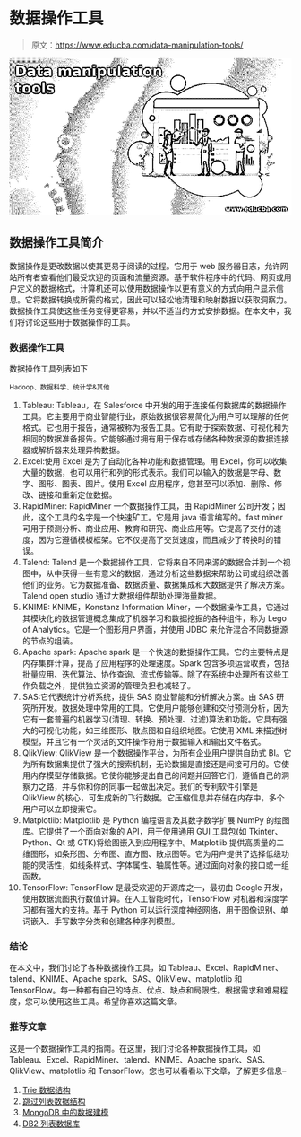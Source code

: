 # 数据操作工具

> 原文：<https://www.educba.com/data-manipulation-tools/>

![Data manipulation tools](img/431b9e1321ed6022aec418e41df1b2f1.png)



## 数据操作工具简介

数据操作是更改数据以使其更易于阅读的过程。它用于 web 服务器日志，允许网站所有者查看他们最受欢迎的页面和流量资源。基于软件程序中的代码、网页或用户定义的数据格式，计算机还可以使用数据操作以更有意义的方式向用户显示信息。它将数据转换成所需的格式，因此可以轻松地清理和映射数据以获取洞察力。数据操作工具使这些任务变得更容易，并以不适当的方式安排数据。在本文中，我们将讨论这些用于数据操作的工具。

### 数据操作工具

数据操作工具列表如下

<small>Hadoop、数据科学、统计学&其他</small>

1.  Tableau: Tableau，在 Salesforce 中开发的用于连接任何数据库的数据操作工具。它主要用于商业智能行业，原始数据很容易简化为用户可以理解的任何格式。它也用于报告，通常被称为报告工具。它有助于探索数据、可视化和为相同的数据准备报告。它能够通过拥有用于保存或存储各种数据源的数据连接器或解析器来处理异构数据。
2.  Excel:使用 Excel 是为了自动化各种功能和数据管理。用 Excel，你可以收集大量的数据，也可以用行和列的形式表示。我们可以输入的数据是字母、数字、图形、图表、图片。使用 Excel 应用程序，您甚至可以添加、删除、修改、链接和重新定位数据。
3.  RapidMiner: RapidMiner 一个数据操作工具，由 RapidMiner 公司开发；因此，这个工具的名字是一个快速矿工。它是用 java 语言编写的。fast miner 可用于预测分析、商业应用、教育和研究、商业应用等。它提高了交付的速度，因为它遵循模板框架。它不仅提高了交货速度，而且减少了转换时的错误。
4.  Talend: Talend 是一个数据操作工具，它将来自不同来源的数据合并到一个视图中，从中获得一些有意义的数据，通过分析这些数据来帮助公司或组织改善他们的业务。它为数据准备、数据质量、数据集成和大数据提供了解决方案。Talend open studio 通过大数据组件帮助处理海量数据。
5.  KNIME: KNIME，Konstanz Information Miner，一个数据操作工具，它通过其模块化的数据管道概念集成了机器学习和数据挖掘的各种组件，称为 Lego of Analytics。它是一个图形用户界面，并使用 JDBC 来允许混合不同数据源的节点的组装。
6.  Apache spark: Apache spark 是一个快速的数据操作工具。它的主要特点是内存集群计算，提高了应用程序的处理速度。Spark 包含多项运营收费，包括批量应用、迭代算法、协作查询、流式传输等。除了在系统中处理所有这些工作负载之外，提供独立资源的管理负担也减轻了。
7.  SAS:它代表统计分析系统，提供 SAS 商业智能和分析解决方案。由 SAS 研究所开发。数据处理中常用的工具。它使用户能够创建和交付预测分析，因为它有一套普遍的机器学习(清理、转换、预处理、过滤)算法和功能。它具有强大的可视化功能，如三维图形、散点图和自组织地图。它使用 XML 来描述树模型，并且它有一个灵活的文件操作符用于数据输入和输出文件格式。
8.  QlikView: QlikView 是一个数据操作平台，为所有企业用户提供自助式 BI。它为所有数据集提供了强大的搜索机制，无论数据是直接还是间接可用的。它使用内存模型存储数据。它使你能够提出自己的问题并回答它们，遵循自己的洞察力之路，并与你和你的同事一起做出决定。我们的专利软件引擎是 QlikView 的核心，可生成新的飞行数据。它压缩信息并存储在内存中，多个用户可以立即搜索它。
9.  Matplotlib: Matplotlib 是 Python 编程语言及其数字数学扩展 NumPy 的绘图库。它提供了一个面向对象的 API，用于使用通用 GUI 工具包(如 Tkinter、Python、Qt 或 GTK)将绘图嵌入到应用程序中。Matplotlib 提供高质量的二维图形，如条形图、分布图、直方图、散点图等。它为用户提供了选择低级功能的灵活性，如线条样式、字体属性、轴属性等。通过面向对象的接口或一组函数。
10.  TensorFlow: TensorFlow 是最受欢迎的开源库之一，最初由 Google 开发，使用数据流图执行数值计算。在人工智能时代，TensorFlow 对机器和深度学习都有强大的支持。基于 Python 可以运行深度神经网络，用于图像识别、单词嵌入、手写数字分类和创建各种序列模型。

### 结论

在本文中，我们讨论了各种数据操作工具，如 Tableau、Excel、RapidMiner、talend、KNIME、Apache spark、SAS、QlikView、matplotlib 和 TensorFlow。每一种都有自己的特点、优点、缺点和局限性。根据需求和难易程度，您可以使用这些工具。希望你喜欢这篇文章。

### 推荐文章

这是一个数据操作工具的指南。在这里，我们讨论各种数据操作工具，如 Tableau、Excel、RapidMiner、talend、KNIME、Apache spark、SAS、QlikView、matplotlib 和 TensorFlow。您也可以看看以下文章，了解更多信息–

1.  [Trie 数据结构](https://www.educba.com/trie-data-structure/)
2.  [跳过列表数据结构](https://www.educba.com/skip-list-data-structure/)
3.  [MongoDB 中的数据建模](https://www.educba.com/data-modeling-in-mongodb/)
4.  [DB2 列表数据库](https://www.educba.com/db2-list-databases/)





